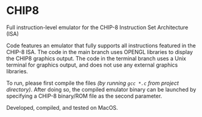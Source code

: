 # CHIP8
Full instruction-level emulator for the CHIP-8 Instruction Set Architecture (ISA)

Code features an emulator that fully supports all instructions featured in the CHIP-8 ISA.
The code in the main branch uses OPENGL libraries to display the CHIP8 graphics output. The code in the terminal branch uses a Unix terminal for graphics output, and does not use any external graphics libraries.

To run, please first compile the files *(by running `gcc *.c` from project directory)*. After doing so, the compiled emulator binary can be launched by specifying a CHIP-8 binary/ROM file as the second parameter.

Developed, compiled, and tested on MacOS.

